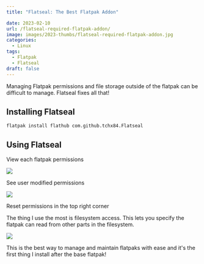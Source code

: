 ```yaml
---
title: "Flatseal: The Best Flatpak Addon"

date: 2023-02-10
url: /flatseal-required-flatpak-addon/
image: images/2023-thumbs/flatseal-required-flatpak-addon.jpg
categories:
  - Linux
tags:
  - Flatpak
  - Flatseal
draft: false
---
```

Managing Flatpak permissions and file storage outside of the flatpak can be difficult to manage. Flatseal fixes all that!
<!--more-->

## Installing Flatseal

```
flatpak install flathub com.github.tchx84.Flatseal
```

## Using Flatseal

View each flatpak permissions

![](/images/2023/flatseal-required-flatpak-addon/perms.png)

See user modified permissions

![](/images/2023/flatseal-required-flatpak-addon/user-perms.png)

Reset permissions in the top right corner

The thing I use the most is filesystem access. This lets you specify the flatpak can read from other parts in the filesystem.

![](/images/2023/flatseal-required-flatpak-addon/filesystem.png)

This is the best way to manage and maintain flatpaks with ease and it's the first thing I install after the base flatpak!
